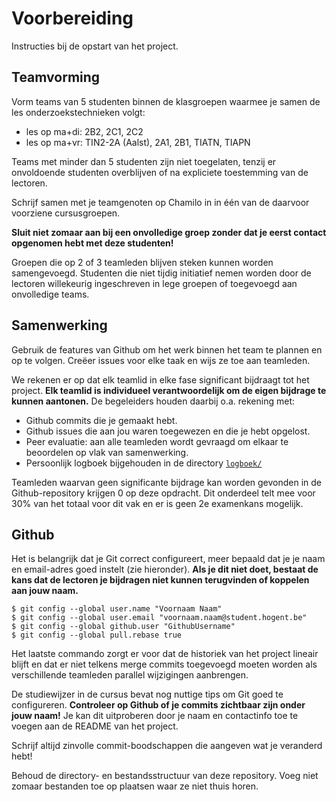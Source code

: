 # Voorbereiding

Instructies bij de opstart van het project.

## Teamvorming

Vorm teams van 5 studenten binnen de klasgroepen waarmee je samen de les onderzoekstechnieken volgt:

- les op ma+di: 2B2, 2C1, 2C2
- les op ma+vr: TIN2-2A (Aalst), 2A1, 2B1, TIATN, TIAPN

Teams met minder dan 5 studenten zijn niet toegelaten, tenzij er onvoldoende studenten overblijven of na expliciete toestemming van de lectoren.

Schrijf samen met je teamgenoten op Chamilo in in één van de daarvoor voorziene cursusgroepen.

**Sluit niet zomaar aan bij een onvolledige groep zonder dat je eerst contact opgenomen hebt met deze studenten!**

Groepen die op 2 of 3 teamleden blijven steken kunnen worden samengevoegd. Studenten die niet tijdig initiatief nemen worden door de lectoren willekeurig ingeschreven in lege groepen of toegevoegd aan onvolledige teams.

## Samenwerking

Gebruik de features van Github om het werk binnen het team te plannen en op te volgen. Creëer issues voor elke taak en wijs ze toe aan teamleden.

We rekenen er op dat elk teamlid in elke fase significant bijdraagt tot het project. **Elk teamlid is individueel verantwoordelijk om de eigen bijdrage te kunnen aantonen.** De begeleiders houden daarbij o.a. rekening met:

- Github commits die je gemaakt hebt.
- Github issues die aan jou waren toegewezen en die je hebt opgelost.
- Peer evaluatie: aan alle teamleden wordt gevraagd om elkaar te beoordelen op vlak van samenwerking.
- Persoonlijk logboek bijgehouden in de directory [`logboek/`](../logboek/)

Teamleden waarvan geen significante bijdrage kan worden gevonden in de Github-repository krijgen 0 op deze opdracht. Dit onderdeel telt mee voor 30% van het totaal voor dit vak en er is geen 2e examenkans mogelijk.

## Github

Het is belangrijk dat je Git correct configureert, meer bepaald dat je je naam en email-adres goed instelt (zie hieronder). **Als je dit niet doet, bestaat de kans dat de lectoren je bijdragen niet kunnen terugvinden of koppelen aan jouw naam.**

```console
$ git config --global user.name "Voornaam Naam"
$ git config --global user.email "voornaam.naam@student.hogent.be"
$ git config --global github.user "GithubUsername"
$ git config --global pull.rebase true
```

Het laatste commando zorgt er voor dat de historiek van het project lineair blijft en dat er niet telkens merge commits toegevoegd moeten worden als verschillende teamleden parallel wijzigingen aanbrengen.

De studiewijzer in de cursus bevat nog nuttige tips om Git goed te configureren. **Controleer op Github of je commits zichtbaar zijn onder jouw naam!** Je kan dit uitproberen door je naam en contactinfo toe te voegen aan de README van het project.

Schrijf altijd zinvolle commit-boodschappen die aangeven wat je veranderd hebt!

Behoud de directory- en bestandsstructuur van deze repository. Voeg niet zomaar bestanden toe op plaatsen waar ze niet thuis horen.